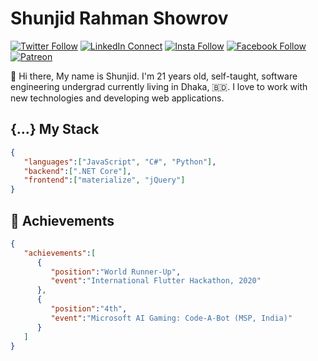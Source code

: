 # Shunjid Rahman Showrov

[![Twitter Follow](https://img.shields.io/badge/dynamic/json.svg?color=14171A&labelColor=37474f&logo=twitter&logoColor=4fc3f7&label=&query=%24[0].followers_count&url=https%3A%2F%2Fcdn.syndication.twimg.com%2Fwidgets%2Ffollowbutton%2Finfo.json%3Fscreen_names%3D_shunjid&suffix=%20Followers)](https://twitter.com/_shunjid)
[![LinkedIn Connect](https://img.shields.io/badge/%20-Connect-black?color=14171A&labelColor=212121&logo=linkedin&logoColor=ffffff)](https://www.linkedin.com/in/shunjid/)
[![Insta Follow](https://img.shields.io/badge/%20-Follow-black?color=14171A&labelColor=d81b60&logo=instagram&logoColor=ffffff)](https://www.instagram.com/_shunjid/)
[![Facebook Follow](https://img.shields.io/badge/%20-Connect-black?color=14171A&labelColor=1976d2&logo=facebook&logoColor=ffffff)](https://www.facebook.com/shunjid/)
[![Patreon](https://img.shields.io/badge/%20-Support-black?color=14171A&labelColor=04945c&logo=patreon&logoColor=ffffff)](https://www.patreon.com/shunjid)

:wave: Hi there, My name is Shunjid. I'm 21 years old, self-taught, software engineering undergrad currently living in Dhaka, 🇧🇩. I love to work with new technologies and developing web applications.

## {...} My Stack

```json
{
   "languages":["JavaScript", "C#", "Python"],
   "backend":[".NET Core"],
   "frontend":["materialize", "jQuery"]
}
```

## :tada: Achievements

```json
{
   "achievements":[
      {
         "position":"World Runner-Up",
         "event":"International Flutter Hackathon, 2020"
      },
      {
         "position":"4th",
         "event":"Microsoft AI Gaming: Code-A-Bot (MSP, India)"
      }
   ]
}
```
